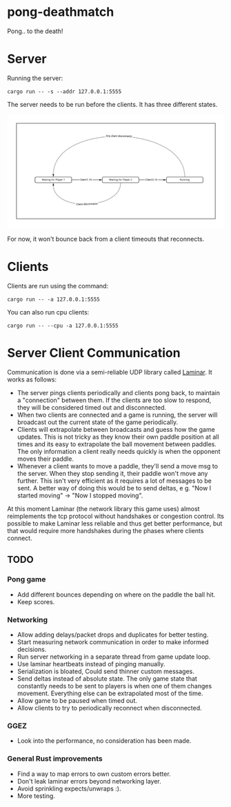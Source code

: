# pong-deathmatch
Pong.. to the death!


# Server

Running the server:
```
cargo run -- -s --addr 127.0.0.1:5555
```
The server needs to be run before the clients. It has three different states.

![server-states](https://github.com/fooki/pong-deathmatch/blob/master/images/server-states.jpg?raw=true)

For now, it won't bounce back from a client timeouts that reconnects.

# Clients
Clients are run using the command:
```
cargo run -- -a 127.0.0.1:5555
```

You can also run cpu clients:

```
cargo run -- --cpu -a 127.0.0.1:5555
```

# Server Client Communication
Communication is done via a semi-reliable UDP library called [Laminar](https://github.com/amethyst/laminar). It works as follows:
- The server pings clients periodically and clients pong back, to maintain a "connection" between them. If the clients are too slow to respond, they will be considered timed out and disconnected.
- When two clients are connected and a game is running, the server will broadcast out the current state of the game periodically.
- Clients will extrapolate between broadcasts and guess how the game updates. This is not tricky as they know their own paddle position at all times and its easy to extrapolate the ball movement between paddles. The only information a client really needs quickly is when the opponent moves their paddle.
- Whenever a client wants to move a paddle, they'll send a move msg to the server. When they stop sending it, their paddle won't move any further. This isn't very efficient as it requires a lot of messages to be sent. A better way of doing this would be to send deltas, e g. "Now I started moving" -> "Now I stopped moving".

At this moment Laminar (the network library this game uses) almost reimplements the tcp protocol without handshakes or congestion control. Its possible to make Laminar less reliable and thus get better performance, but that would require more handshakes during the phases where clients connect.

## TODO

### Pong game
- Add different bounces depending on where on the paddle the ball hit.
- Keep scores.

### Networking
- Allow adding delays/packet drops and duplicates for better testing.
- Start measuring network communication in order to make informed decisions.
- Run server networking in a separate thread from game update loop.
- Use laminar heartbeats instead of pinging manually.
- Serialization is bloated, Could send thinner custom messages.
- Send deltas instead of absolute state. The only game state that constantly
  needs to be sent to players is when one of them changes movement. Everything
  else can be extrapolated most of the time.
- Allow game to be paused when timed out.
- Allow clients to try to periodically reconnect when disconnected.

### GGEZ
- Look into the performance, no consideration has been made.

### General Rust improvements
- Find a way to map errors to own custom errors better.
- Don't leak laminar errors beyond networking layer.
- Avoid sprinkling expects/unwraps :).
- More testing.
